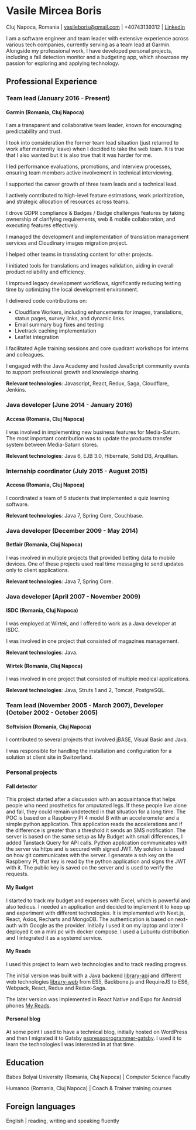 ﻿# Vasile Mircea Boris

Cluj Napoca, Romania | vasileboris@gmail.com | +40743139312 | [Linkedin](https://www.linkedin.com/in/vasileboris/)

I am a software engineer and team leader with extensive experience across various tech companies, currently serving as a team lead at Garmin. Alongside my professional work, I have developed personal projects, including a fall detection monitor and a budgeting app, which showcase my passion for exploring and applying technology.

## Professional Experience

### Team lead (January 2016 - Present)

#### Garmin (Romania, Cluj Napoca)

I am a transparent and collaborative team leader, known for encouraging predictability and trust.

I took into consideration the former team lead situation (just returned to work after maternity leave) when I decided to take the web team. It is true that I also wanted but it is also true that it was harder for me.

I led performance evaluations, promotions, and interview processes, ensuring team members active involvement in technical interviewing.

I supported the career growth of three team leads and a technical lead.

I actively contributed to high-level feature estimations, work prioritization, and strategic allocation of resources across teams.

I drove GDPR compliance & Badges / Badge challenges features by taking ownership of clarifying requirements, web & mobile collaboration, and executing features effectively.

I managed the development and implementation of translation management services and Cloudinary images migration project.

I helped other teams in translating content for other projects.

I initiated tools for translations and images validation, aiding in overall product reliability and efficiency.

I improved legacy development workflows, significantly reducing testing time by optimizing the local development environment.

I delivered code contributions on:
* Cloudflare Workers, including enhancements for images, translations, status pages, survey links, and dynamic links.
* Email summary bug fixes and testing
* Livetrack caching implementation
* Leaflet integration

I facilitated Agile training sessions and core quadrant workshops for interns and colleagues.

I engaged with the Java Academy and hosted JavaScript community events to support professional growth and knowledge sharing.

**Relevant technologies**: Javascript, React, Redux, Saga, Cloudflare, Jenkins.

### Java developer (June 2014 - January 2016)

#### Accesa (Romania, Cluj Napoca)

I was involved in implementing new business features for Media-Saturn. The most important
contribution was to update the products transfer system between Media-Saturn stores.

**Relevant technologies**: Java 6, EJB 3.0, Hibernate, Solid DB, Arquillian.

### Internship coordinator (July 2015 - August 2015)

#### Accesa (Romania, Cluj Napoca)

I coordinated a team of 6 students that implemented a quiz learning software.

**Relevant technologies**: Java 7, Spring Core, Couchbase.

### Java developer (December 2009 - May 2014)

#### Betfair (Romania, Cluj Napoca)

I was involved in multiple projects that provided betting data to mobile devices. One of these
projects used real time messaging to send updates only to client applications.

**Relevant technologies**: Java 7, Spring Core.

### Java developer (April 2007 - November 2009)

#### ISDC (Romania, Cluj Napoca)

I was employed at Wirtek, and I offered to work as a Java developer at ISDC.

I was involved in one project that consisted of magazines management.

**Relevant technologies**: Java.

#### Wirtek (Romania, Cluj Napoca)

I was involved in one project that consisted of multiple medical applications.

**Relevant technologies**: Java, Struts 1 and 2, Tomcat, PostgreSQL.

### Team lead (November 2005 - March 2007), Developer (October 2002 - October 2005)

#### Softvision (Romania, Cluj Napoca)

I contributed to several projects that involved jBASE, Visual Basic and Java.

I was responsible for handling the installation and configuration for a solution at client site in Switzerland. 

### Personal projects

#### Fall detector

This project started after a discussion with an acquaintance that helps people who need prosthetics for amputated legs. If these people live alone and fall, they could remain undetected in that situation for a long time. The POC is based on a Raspberry PI 4 model B with an accelerometer and a simple python application. This application reads the accelerations and if the difference is greater than a threshold it sends an SMS notification. The server is based on the same setup as My Budget with small differences, I added Tanstack Query for API calls.
Python application communicates with the server via https and is secured with signed JWT. My solution is based on how git communicates with the server. I generate a ssh key on the Raspberry PI, that key is read by the python application and signs the JWT with it. The public key is saved on the server and is used to verify the requests.

#### My Budget

I started to track my budget and expenses with Excel, which is powerful and also tedious. I needed an application and decided to implement it to keep up and experiment with different technologies. It is implemented with Next.js, React, Axios, Recharts and MongoDB. The authentication is based on next-auth with Google as the provider. Initially I used it on my laptop and later I deployed it on a mini pc with docker compose. I used a Lubuntu distribution and I integrated it as a systemd service.

#### My Reads

I used this project to learn web technologies and to track reading progress. 

The initial version was built with a Java backend [library-api](https://github.com/vasileboris/library-api) and different web technologies [library-web](https://github.com/vasileboris/library-web) from ES5, Backbone.js and RequireJS to ES6, Webpack, React, Redux and Redux-Saga.

The later version was implemented in React Native and Expo for Android phones [My Reads](https://github.com/vasileboris/MyReads).

#### Personal blog

At some point I used to have a technical blog, initially hosted on WordPress and then I migrated it to Gatsby [espressoprogrammer-gatsby](https://github.com/vasileboris/espressoprogrammer-gatsby). I used it to learn the technologies I was interested in at that time.

## Education

Babes Bolyai University (Romania, Cluj Napoca) | Computer Science Faculty

Humanco (Romania, Cluj Napoca) | Coach & Trainer training courses

## Foreign languages

English | reading, writing and speaking fluently
